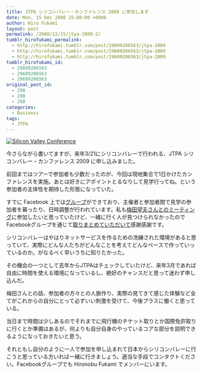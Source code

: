 ```yaml
---
title: JTPA シリコンバレー・カンファレンス 2009 に参加します
date: Mon, 15 Dec 2008 15:00:00 +0000
author: Hiro Fukami
layout: post
permalink: /2008/12/15/jtpa-2009-2/
tumblr_hirofukami_permalink:
  - http://hirofukami.tumblr.com/post/29609206563/jtpa-2009
  - http://hirofukami.tumblr.com/post/29609206563/jtpa-2009
  - http://hirofukami.tumblr.com/post/29609206563/jtpa-2009
tumblr_hirofukami_id:
  - 29609206563
  - 29609206563
  - 29609206563
original_post_id:
  - 298
  - 298
  - 298
categories:
  - Business
tags:
  - JTPA
---
```

<div class="section">
  <p>
    <a href="http://www.jtpa.org/event/svtour/" target="_blank"><img alt="Silicon Valley Conference" src="http://www.jtpa.org/images/svconf2009.png?resize=175%2C144" border="0" data-recalc-dims="1" /></a>
  </p>
  
  <p>
    今さらながら書いてますが、来年3/21にシリコンバレーで行われる、JTPA シリコンバレー・カンファレンス 2009 に申し込みました。
  </p>
  
  <p>
    前回まではツアーで参加者も少数だったのが、今回は現地集合で1日かけたカンファレンスを実施。あとは好きにアポイントとるなりして見学行ってね。という参加者の主体性を期待した形態になっていた。
  </p>
  
  <p>
    すでに Facebook 上では<a href="http://www.facebook.com/home.php?#/group.php?gid=25208215005" target="_blank">グループ</a>ができており、主催者と参加者間で見学の参加者を募ったり、日時調整が行われています。私も<a href="http://d.hatena.ne.jp/umedamochio/20081104/p1" target="_blank">梅田望夫さんとのミーティング</a>に参加したいと思っていたけど、一緒に行く人が見つけられなかったのでFacebookグループを通じて<a href="http://jtpa09.g.hatena.ne.jp/" target="_blank">取りまとめていただいて</a>感謝感謝です。
  </p>
  
  <p>
    シリコンバレーはやはりネットサービスを作るための洗練された環境があると思っていて、実際にどんな人たちがどんなことを考えてどんなペースで作っていっているのか。がなるべく早いうちに知りたかった。
  </p>
  
  <p>
    その機会の一つとして去年からJTPAはチェックしていたけど、来年3月であれば自由に時間を使える環境になっているし、絶好のチャンスだと思って迷わず申し込んだ。
  </p>
  
  <p>
    梅田さんとの話、参加者の方々との人脈作り、実際の見てきて感じた体験など全てがこれからの自分にとって必ずいい刺激を受けて、今後プラスに働くと思っている。
  </p>
  
  <p>
    当日まで時間は少しあるのでそれまでに飛行機のチケット取りとか国際免許取りに行くとか準備はあるが、何よりも自分自身のやっているコアな部分を説明できるようになっておきたいと思う。
  </p>
  
  <p>
    それともし自分のように一人で参加を申し込まれて日本からシリコンバレーに行こうと思っている方いれば一緒に行きましょう。適当な手段でコンタクトください。Facebookグループでも Hironobu Fukami でメンバーにいます。
  </p>
</div>
